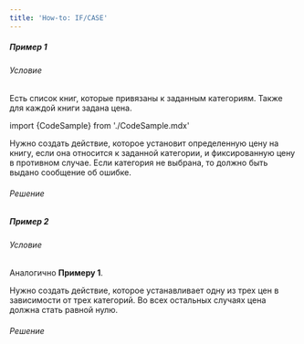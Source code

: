 ```yaml
---
title: 'How-to: IF/CASE'
---
```


##### Пример 1

###### Условие

Есть список книг, которые привязаны к заданным категориям. Также для каждой книги задана цена.

import {CodeSample} from './CodeSample.mdx'

<CodeSample url="https://documentation.lsfusion.org/sample?file=UseCaseIfCase&block=sample1"/>

Нужно создать действие, которое установит определенную цену на книгу, если она относится к заданной категории, и фиксированную цену в противном случае. Если категория не выбрана, то должно быть выдано сообщение об ошибке.

###### Решение

<CodeSample url="https://documentation.lsfusion.org/sample?file=UseCaseIfCase&block=solution1"/>

##### Пример 2

###### Условие

Аналогично **Примеру 1**.

Нужно создать действие, которое устанавливает одну из трех цен в зависимости от трех категорий. Во всех остальных случаях цена должна стать равной нулю.

###### Решение

<CodeSample url="https://documentation.lsfusion.org/sample?file=UseCaseIfCase&block=solution2"/>

